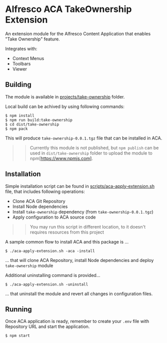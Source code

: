# Alfresco ACA TakeOwnership Extension

An extension module for the Alfresco Content Application that enables "Take Ownership" feature.

Integrates with:

* Context Menus
* Toolbars
* Viewer

## Building

The module is available in [projects/take-ownership](projects/take-ownership) folder.

Local build can be achived by using following commands:

```
$ npm install
$ npm run build:take-ownership
$ cd dist/take-ownership
$ npm pack
```

This will produce `take-ownership-0.0.1.tgz` file that can be installed in ACA.

>> Currently this module is not published, but `npm publish` can be used in `dist/take-ownership` folder to upload the module to npm[https://www.npmjs.com].

## Installation

Simple installation script can be found in [scripts/aca-apply-extension.sh](scripts/aca-apply-extension.sh) file, that includes following operations:

* Clone ACA Git Repository
* Install Node dependencies
* Install `take-ownership` dependency (from `take-ownership-0.0.1.tgz`)
* Apply configuration to ACA source code

>> You may run this script in different location, to it doesn't requires resources from this project

A sample common flow to install ACA and this package is ...

```
$ ./aca-apply-extension.sh -aca -install
```

... that will clone ACA Repository, install Node dependencies and deploy `take-ownership` module

Additional uninstalling command is provided...

```
$ ./aca-apply-extension.sh -uninstall
```

... that uninstall the module and revert all changes in configuration files.

## Running

Once ACA application is ready, remember to create your `.env` file with Repository URL and start the application.

```
$ npm start
```
